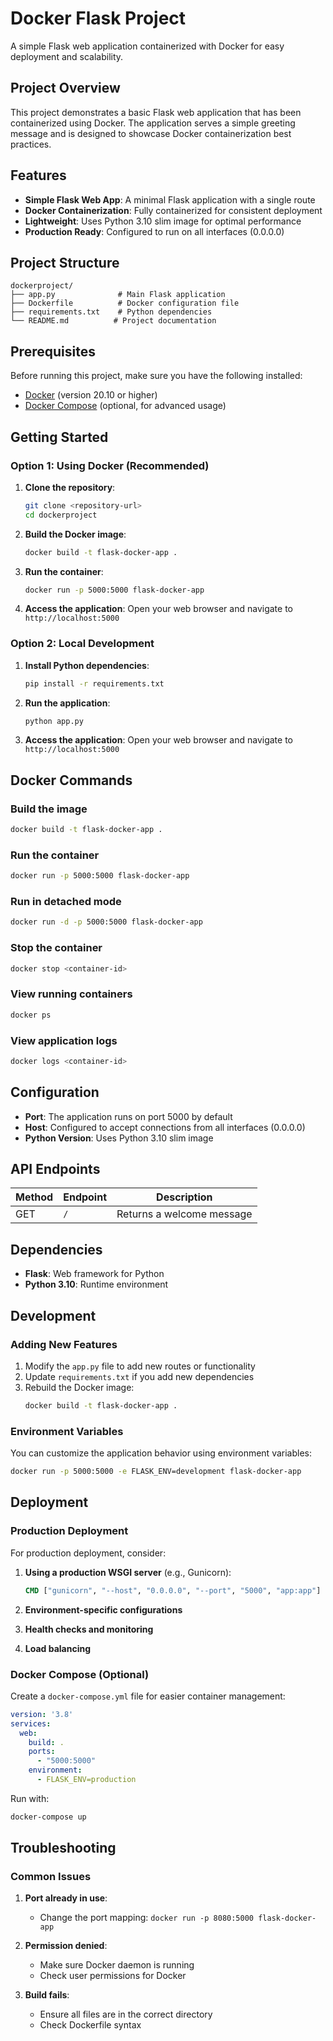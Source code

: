 # Docker Flask Project

A simple Flask web application containerized with Docker for easy deployment and scalability.

## Project Overview

This project demonstrates a basic Flask web application that has been containerized using Docker. The application serves a simple greeting message and is designed to showcase Docker containerization best practices.

## Features

- **Simple Flask Web App**: A minimal Flask application with a single route
- **Docker Containerization**: Fully containerized for consistent deployment
- **Lightweight**: Uses Python 3.10 slim image for optimal performance
- **Production Ready**: Configured to run on all interfaces (0.0.0.0)

## Project Structure

```text
dockerproject/
├── app.py              # Main Flask application
├── Dockerfile          # Docker configuration file
├── requirements.txt    # Python dependencies
└── README.md          # Project documentation
```

## Prerequisites

Before running this project, make sure you have the following installed:

- [Docker](https://www.docker.com/get-started) (version 20.10 or higher)
- [Docker Compose](https://docs.docker.com/compose/install/) (optional, for advanced usage)

## Getting Started

### Option 1: Using Docker (Recommended)

1. **Clone the repository**:

   ```bash
   git clone <repository-url>
   cd dockerproject
   ```

2. **Build the Docker image**:

   ```bash
   docker build -t flask-docker-app .
   ```

3. **Run the container**:

   ```bash
   docker run -p 5000:5000 flask-docker-app
   ```

4. **Access the application**:
   Open your web browser and navigate to `http://localhost:5000`

### Option 2: Local Development

1. **Install Python dependencies**:

   ```bash
   pip install -r requirements.txt
   ```

2. **Run the application**:

   ```bash
   python app.py
   ```

3. **Access the application**:
   Open your web browser and navigate to `http://localhost:5000`

## Docker Commands

### Build the image

```bash
docker build -t flask-docker-app .
```

### Run the container

```bash
docker run -p 5000:5000 flask-docker-app
```

### Run in detached mode

```bash
docker run -d -p 5000:5000 flask-docker-app
```

### Stop the container

```bash
docker stop <container-id>
```

### View running containers

```bash
docker ps
```

### View application logs

```bash
docker logs <container-id>
```

## Configuration

- **Port**: The application runs on port 5000 by default
- **Host**: Configured to accept connections from all interfaces (0.0.0.0)
- **Python Version**: Uses Python 3.10 slim image

## API Endpoints

| Method | Endpoint | Description |
|--------|----------|-------------|
| GET    | `/`      | Returns a welcome message |

## Dependencies

- **Flask**: Web framework for Python
- **Python 3.10**: Runtime environment

## Development

### Adding New Features

1. Modify the `app.py` file to add new routes or functionality
2. Update `requirements.txt` if you add new dependencies
3. Rebuild the Docker image:
   ```bash
   docker build -t flask-docker-app .
   ```

### Environment Variables

You can customize the application behavior using environment variables:

```bash
docker run -p 5000:5000 -e FLASK_ENV=development flask-docker-app
```

## Deployment

### Production Deployment

For production deployment, consider:

1. **Using a production WSGI server** (e.g., Gunicorn):
   ```dockerfile
   CMD ["gunicorn", "--host", "0.0.0.0", "--port", "5000", "app:app"]
   ```

2. **Environment-specific configurations**
3. **Health checks and monitoring**
4. **Load balancing**

### Docker Compose (Optional)

Create a `docker-compose.yml` file for easier container management:

```yaml
version: '3.8'
services:
  web:
    build: .
    ports:
      - "5000:5000"
    environment:
      - FLASK_ENV=production
```

Run with:
```bash
docker-compose up
```

## Troubleshooting

### Common Issues

1. **Port already in use**: 
   - Change the port mapping: `docker run -p 8080:5000 flask-docker-app`

2. **Permission denied**:
   - Make sure Docker daemon is running
   - Check user permissions for Docker

3. **Build fails**:
   - Ensure all files are in the correct directory
   - Check Dockerfile syntax

